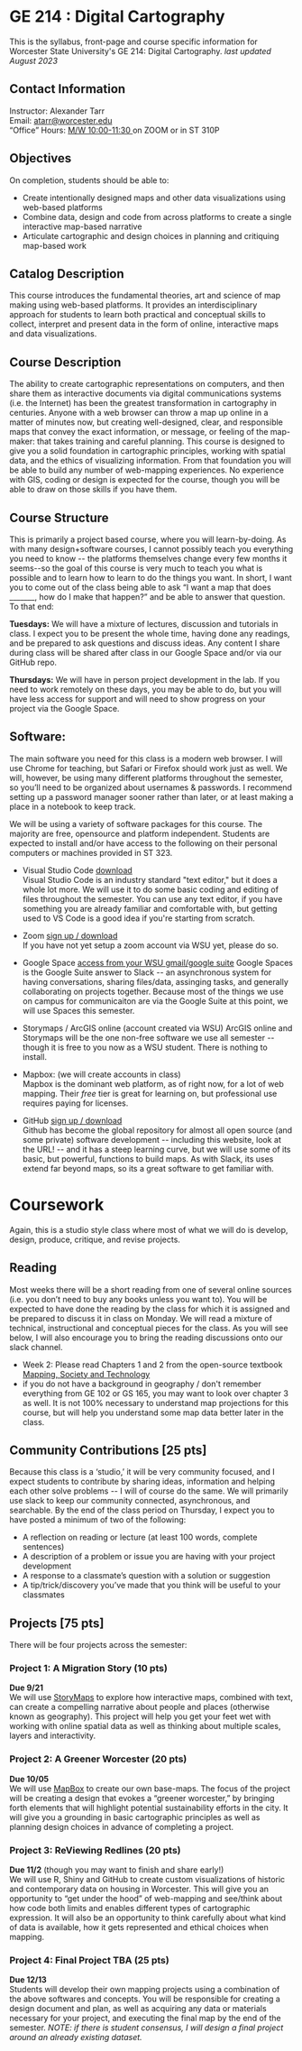 # GE 214 : Digital Cartography
This is the syllabus, front-page and course specific information for Worcester State University's GE 214: Digital Cartography.
_last updated August 2023_

## Contact Information
Instructor: Alexander Tarr  
Email: atarr@worcester.edu  
“Office” Hours: [M/W 10:00-11:30 ](https://calendar.google.com/calendar/u/0/selfsched?sstoken=UUl1Q3FiaDNnQWZxfGRlZmF1bHR8YmY4YWJhNjM5ZTBjMmYwZmM5ZDcyMTQ5NTNmYmE2ZGM) on ZOOM or in ST 310P

## Objectives
On completion, students should be able to:
* Create intentionally designed maps and other data visualizations using web-based platforms
* Combine data, design and code from across platforms to create a single interactive map-based narrative
* Articulate cartographic and design choices in planning and critiquing map-based work

## Catalog Description
This course introduces the fundamental theories, art and science of map making using web-based platforms. It provides an interdisciplinary approach for students to learn both practical and conceptual skills to collect, interpret and present data in the form of online, interactive maps and data visualizations.

## Course Description
The ability to create cartographic representations on computers, and then share them as interactive documents via digital communications systems (i.e. the Internet) has been the greatest transformation in cartography in centuries. Anyone with a web browser can throw a map up online in a matter of minutes now, but creating well-designed, clear, and responsible maps that convey the exact information, or message, or feeling of the map-maker: that takes training and careful planning. This course is designed to give you a solid foundation in cartographic principles, working with spatial data, and the ethics of visualizing information. From that foundation you will be able to build any number of web-mapping experiences.
No experience with GIS, coding or design is expected for the course, though you will be able to draw on those skills if you have them.

## Course Structure
This is primarily a project based course, where you will learn-by-doing. As with many design+software courses, I cannot possibly teach you everything you need to know -- the platforms themselves change every few months it seems--so the goal of this course is very much to teach you what is possible and to learn how to learn to do the things you want. In short, I want you to come out of the class being able to ask “I want a map that does _______, how do I make that happen?” and be able to answer that question. To that end:  

**Tuesdays:** We will have a mixture of lectures, discussion and tutorials in class. I expect you to be present the whole time, having done any readings, and be prepared to ask questions and discuss ideas. Any content I share during class will be shared after class in our Google Space and/or via our GitHub repo.

**Thursdays:** We will have in person project development in the lab. If you need to work remotely on these days, you may be able to do, but you will have less access for support and will need to show progress on your project via the Google Space.

## Software:
The main software you need for this class is a modern web browser. I will use Chrome for teaching, but Safari or Firefox should work just as well. We will, however, be using many different platforms throughout the semester, so you’ll need to be organized about usernames & passwords. I recommend setting up a password manager sooner rather than later, or at least making a place in a notebook to keep track.


We will be using a variety of software packages for this course. The majority are free, opensource and platform independent. Students are expected to install and/or have access to the following on their personal computers or machines provided in ST 323.
- Visual Studio Code [download](https://code.visualstudio.com/download)  
Visual Studio Code is an industry standard "text editor," but it does a whole lot more. We will use it to do some basic coding and editing of files throughout the semester. You can use any text editor, if you have something you are already familiar and comfortable with, but getting used to VS Code is a good idea if you're starting from scratch.

- Zoom [sign up / download](https://zoom.us/)  
If you have not yet setup a zoom account via WSU yet, please do so.

- Google Space [access from your WSU gmail/google suite](https://gmail.com)
Google Spaces is the Google Suite answer to Slack -- an asynchronous system for having conversations, sharing files/data, assinging tasks, and generally collaborating on projects together. Because most of the things we use on campus for communicaiton are via the Google Suite at this point, we will use Spaces this semester.


- Storymaps / ArcGIS online (account created via WSU)
ArcGIS online and Storymaps will be the one non-free software we use all semester -- though it is free to you now as a WSU student. There is nothing to install.

- Mapbox: (we will create accounts in class)  
Mapbox is the dominant web platform, as of right now, for a lot of web mapping. Their _free_ tier is great for learning on, but professional use requires paying for licenses.

- GitHub [sign up / download](https://github.com/)  
Github has become the global repository for almost all open source (and some private) software development -- including this website, look at the URL! -- and it has a steep learning curve, but we will use some of its basic, but powerful, functions to build maps. As with Slack, its uses extend far beyond maps, so its a great software to get familiar with.

# Coursework
Again, this is a studio style class where most of what we will do is develop, design, produce, critique, and revise projects.
## Reading
Most weeks there will be a short reading from one of several online sources (i.e. you don’t need to buy any books unless you want to). You will be expected to have done the reading by the class for which it is assigned and be prepared to discuss it in class on Monday. We will read a mixture of technical, instructional and conceptual pieces for the class. As you will see below, I will also encourage you to bring the reading discussions onto our slack channel.

- Week 2: Please read Chapters 1 and 2 from the open-source textbook [Mapping, Society and Technology](https://open.lib.umn.edu/mapping/)
 - if you do not have a background in geography / don't remember everything from GE 102 or GS 165, you may want to look over chapter 3 as well. It is not 100% necessary to understand map projections for this course, but will help you understand some map data better later in the class.

## Community Contributions [25 pts]
Because this class is a ‘studio,’ it will be very community focused, and I expect students to contribute by sharing ideas, information and helping each other solve problems -- I will of course do the same. We will primarily use slack to keep our community connected, asynchronous, and searchable.
By the end of the class period on Thursday, I expect you to have posted a minimum of two of the following:
- A reflection on reading or lecture (at least 100 words, complete sentences)
- A description of a problem or issue you are having with your project development
- A response to a classmate’s question with a solution or suggestion
- A tip/trick/discovery you’ve made that you think will be useful to your classmates

## Projects [75 pts]
There will be four projects across the semester:

### Project 1: A Migration Story (10 pts)  
**Due 9/21**  
We will use [StoryMaps](https://storymaps.arcgis.com/) to explore how interactive maps, combined with text, can create a compelling narrative about people and places (otherwise known as geography). This project will help you get your feet wet with working with online spatial data as well as thinking about multiple scales, layers and interactivity.

### Project 2: A Greener Worcester (20 pts)  
**Due 10/05**  
We will use [MapBox](mapbox.com) to create our own base-maps. The focus of the project will be creating a design that evokes a “greener worcester,” by bringing forth elements that will highlight potential sustainability efforts in the city. It will give you a grounding in basic cartographic principles as well as planning design choices in advance of completing a project.

### Project 3: ReViewing Redlines (20 pts)
**Due 11/2**  (though you may want to finish and share early!)  
We will use R, Shiny and GitHub to create custom visualizations of historic and contemporary data on housing in Worcester. This will give you an opportunity to “get under the hood” of web-mapping and see/think about how code both limits and enables different types of cartographic expression. It will also be an opportunity to think carefully about what kind of data is available, how it gets represented and ethical choices when mapping.

### Project 4: Final Project TBA (25 pts)  
**Due 12/13**  
Students will develop their own mapping projects using a combination of the above softwares and concepts. You will be responsible for creating a design document and plan, as well as acquiring any data or materials necessary for your project, and executing the final map by the end of the semester.
_NOTE: if there is student consensus, I will design a final project around an already existing dataset._

